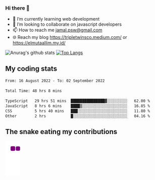 ### Hi there 👋

<!--
**padepokanpenguin/padepokanpenguin** is a ✨ _special_ ✨ repository because its `README.md` (this file) appears on your GitHub profile.
-->

- 🌱 I’m currently learning  web development
- 👯 I’m looking to collaborate on javascript developers
- 📫 How to reach me jamal.psw@gmail.com
- 🌐 Reach my blog https://tripletwinsco.medium.com/ or https://elmutaallim.my.id/

![Anurag's github stats](https://github-readme-stats.vercel.app/api?username=padepokanpenguin&count_private=true&disable_animations=false&show_icons=true&theme=default)
[![Top Langs](https://github-readme-stats.vercel.app/api/top-langs/?username=padepokanpenguin&theme=default&layout=compact)](https://github.com/padepokanpenguin)

## My coding stats

<!--START_SECTION:waka-->

```text
From: 16 August 2022 - To: 02 September 2022

Total Time: 48 hrs 8 mins

TypeScript   29 hrs 51 mins  ███████████████▓░░░░░░░░░   62.00 %
JavaScript   8 hrs 6 mins    ████▒░░░░░░░░░░░░░░░░░░░░   16.85 %
CSS          5 hrs 40 mins   ███░░░░░░░░░░░░░░░░░░░░░░   11.80 %
Other        2 hrs           █░░░░░░░░░░░░░░░░░░░░░░░░   04.16 %
```

<!--END_SECTION:waka-->


## The snake eating my contributions
![snake gif](https://github.com/padepokanpenguin/padepokanpenguin/blob/output/github-contribution-grid-snake.gif)
